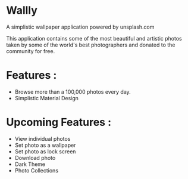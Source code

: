 # Wallly

A simplistic wallpaper application powered by unsplash.com

This application contains some of the most beautiful and artistic photos taken by some of the world's best photographers and donated to the community for free.

# Features :

* Browse more than a 100,000 photos every day.
* Simplistic Material Design

# Upcoming Features :

* View individual photos
* Set photo as a wallpaper
* Set photo as lock screen
* Download photo
* Dark Theme
* Photo Collections
